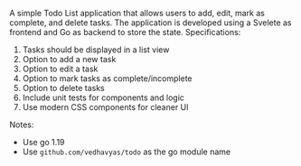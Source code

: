 A simple Todo List application that allows users to add, edit, mark as complete, and delete tasks. The application is developed using a Svelete as frontend and Go as backend to store the state.
Specifications:
1. Tasks should be displayed in a list view
2. Option to add a new task
3. Option to edit a task
4. Option to mark tasks as complete/incomplete
5. Option to delete tasks
6. Include unit tests for components and logic
7. Use modern CSS components for cleaner UI

Notes:
- Use go 1.19
- Use `github.com/vedhavyas/todo` as the go module name